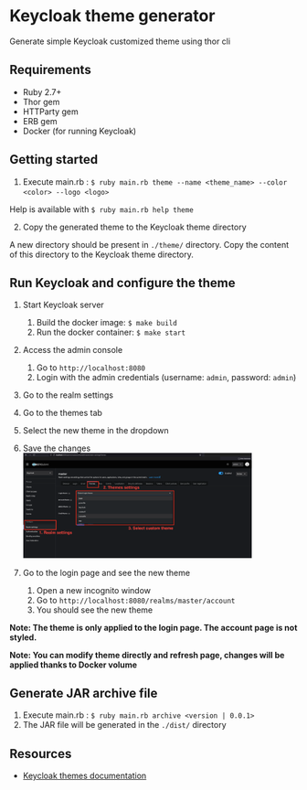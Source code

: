# Keycloak theme generator

Generate simple Keycloak customized theme using thor cli

## Requirements
* Ruby 2.7+
* Thor gem
* HTTParty gem
* ERB gem
* Docker (for running Keycloak)

## Getting started

1. Execute main.rb : `$ ruby main.rb theme --name <theme_name> --color <color> --logo <logo>`

Help is available with `$ ruby main.rb help theme`

2. Copy the generated theme to the Keycloak theme directory

A new directory should be present in `./theme/` directory. Copy the content of this directory to the Keycloak theme directory.

## Run Keycloak and configure the theme

1. Start Keycloak server
    1. Build the docker image: `$ make build`
    2. Run the docker container: `$ make start`
2. Access the admin console
    1. Go to `http://localhost:8080`
    2. Login with the admin credentials (username: `admin`, password: `admin`)
3. Go to the realm settings
4. Go to the themes tab
5. Select the new theme in the dropdown
6. Save the changes
   <img src="./docs/kc-admin.png" alt="Keycloak admin configuration" width="400">

7. Go to the login page and see the new theme
     1. Open a new incognito window
     2. Go to `http://localhost:8080/realms/master/account`
     3. You should see the new theme

**Note: The theme is only applied to the login page. The account page is not styled.** 

**Note: You can modify theme directly and refresh page, changes will be applied thanks to Docker volume** 

## Generate JAR archive file

1. Execute main.rb : `$ ruby main.rb archive <version | 0.0.1>`
2. The JAR file will be generated in the `./dist/` directory

## Resources

* [Keycloak themes documentation](https://www.keycloak.org/docs/latest/server_development/#_themes)